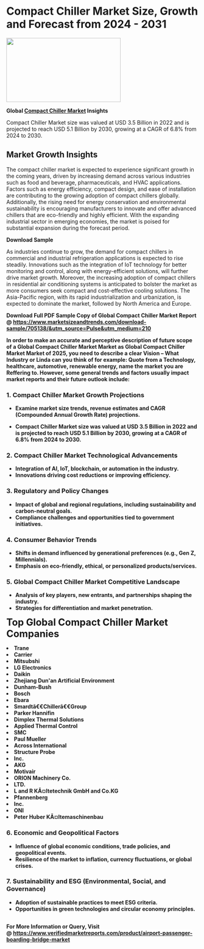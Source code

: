 <H1>Compact Chiller Market Size, Growth and Forecast from 2024 - 2031</H1><img class="aligncenter size-medium wp-image-584254" src="https://thirdeyenews.in/wp-content/uploads/2024/09/Global-Market-Research-300x168.jpeg" alt="" width="300" height="168" /><p><strong>Global&nbsp;<a href="https://www.marketsizeandtrends.com/download-sample/705138/&amp;utm_source=Pulse&amp;utm_medium=210">Compact Chiller Market</a> Insights</strong></p><p>Compact Chiller Market size was valued at USD 3.5 Billion in 2022 and is projected to reach USD 5.1 Billion by 2030, growing at a CAGR of 6.8% from 2024 to 2030.</p><p><h2>Market Growth Insights</h2> <p>The compact chiller market is expected to experience significant growth in the coming years, driven by increasing demand across various industries such as food and beverage, pharmaceuticals, and HVAC applications. Factors such as energy efficiency, compact design, and ease of installation are contributing to the growing adoption of compact chillers globally. Additionally, the rising need for energy conservation and environmental sustainability is encouraging manufacturers to innovate and offer advanced chillers that are eco-friendly and highly efficient. With the expanding industrial sector in emerging economies, the market is poised for substantial expansion during the forecast period.</p> <p><strong>Download Sample</strong></p> <p>As industries continue to grow, the demand for compact chillers in commercial and industrial refrigeration applications is expected to rise steadily. Innovations such as the integration of IoT technology for better monitoring and control, along with energy-efficient solutions, will further drive market growth. Moreover, the increasing adoption of compact chillers in residential air conditioning systems is anticipated to bolster the market as more consumers seek compact and cost-effective cooling solutions. The Asia-Pacific region, with its rapid industrialization and urbanization, is expected to dominate the market, followed by North America and Europe.</p> <p><strong></p><p><span class=""><strong>Download Full PDF Sample Copy of Global Compact Chiller Market Report</strong> @ <a href="https://www.marketsizeandtrends.com/download-sample/705138/&amp;utm_source=Pulse&amp;utm_medium=210" target="_blank">https://www.marketsizeandtrends.com/download-sample/705138/&amp;utm_source=Pulse&amp;utm_medium=210</a></span></p><p>In order to make an accurate and perceptive description of future scope of a Global&nbsp;Compact Chiller Market Market as Global&nbsp;Compact Chiller Market Market of 2025, you need to describe a clear Vision &ndash; What Industry or Linda can you think of for example: Quote from a Technology, healthcare, automotive, renewable energy, name the market you are Reffering to. However, some general trends and factors usually impact market reports and their future outlook include:</p><h3>1.&nbsp;<strong>Compact Chiller Market Growth Projections</strong></h3><ul><li>Examine market size trends, revenue estimates and CAGR (Compounded Annual Growth Rate) projections.</li><li><p>Compact Chiller Market size was valued at USD 3.5 Billion in 2022 and is projected to reach USD 5.1 Billion by 2030, growing at a CAGR of 6.8% from 2024 to 2030.</p></li></ul><h3>2.&nbsp;<strong>Compact Chiller Market Technological Advancements</strong></h3><ul><li>Integration of AI, IoT, blockchain, or automation in the industry.</li><li>Innovations driving cost reductions or improving efficiency.</li></ul><h3>3.&nbsp;<strong>Regulatory and Policy Changes</strong></h3><ul><li>Impact of global and regional regulations, including sustainability and carbon-neutral goals.</li><li>Compliance challenges and opportunities tied to government initiatives.</li></ul><h3>4.&nbsp;<strong>Consumer Behavior Trends</strong></h3><ul><li>Shifts in demand influenced by generational preferences (e.g., Gen Z, Millennials).</li><li>Emphasis on eco-friendly, ethical, or personalized products/services.</li></ul><h3>5.&nbsp;<strong>Global Compact Chiller Market Competitive Landscape</strong></h3><ul><li>Analysis of key players, new entrants, and partnerships shaping the industry.</li><li>Strategies for differentiation and market penetration.</li></ul><p data-pm-slice="1 1 []"><span style="color: inherit; font-family: inherit; font-size: 25px;">Top Global Compact Chiller Market Companies</span></p><div class="" data-test-id=""><p><li>Trane</li><li> Carrier</li><li> Mitsubshi</li><li> LG Electronics</li><li> Daikin</li><li> Zhejiang Dun'an Artificial Environment</li><li> Dunham-Bush</li><li> Bosch</li><li> Ebara</li><li> Smardtã€€Chillerã€€Group</li><li> Parker Hannifin</li><li> Dimplex Thermal Solutions</li><li> Applied Thermal Control</li><li> SMC</li><li> Paul Mueller</li><li> Across International</li><li> Structure Probe</li><li> Inc.</li><li> AKG</li><li> Motivair</li><li> ORION Machinery Co.</li><li> LTD.</li><li> L and R KÃ¤ltetechnik GmbH and Co.KG</li><li> Pfannenberg</li><li> Inc.</li><li> ONI</li><li> Peter Huber KÃ¤ltemaschinenbau</li></p></div><h3>6.&nbsp;<strong>Economic and Geopolitical Factors</strong></h3><ul><li>Influence of global economic conditions, trade policies, and geopolitical events.</li><li>Resilience of the market to inflation, currency fluctuations, or global crises.</li></ul><h3>7.&nbsp;<strong>Sustainability and ESG (Environmental, Social, and Governance)</strong></h3><ul><li>Adoption of sustainable practices to meet ESG criteria.</li><li>Opportunities in green technologies and circular economy principles.</li></ul><h2><strong style="font-size: 14px;">For More Information or Query, Visit @&nbsp;</strong><a style="background-color: #ffffff; font-size: 14px;" href="https://www.marketsizeandtrends.com/report/compact-chiller-market/" target="_blank">https://www.verifiedmarketreports.com/product/airport-passenger-boarding-bridge-market</a></h2>
